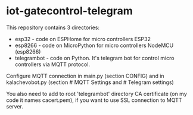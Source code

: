 # iot-gatecontrol-telegram

This repository contains 3 directories:
- esp32 - code on ESPHome for micro controllers ESP32
- esp8266 - code on MicroPython for micro controllers NodeMCU (esp8266)
- telegrambot - code on Python. It's telegram bot for control micro controllers via MQTT protocol.

Configure MQTT connection in main.py (section CONFIG) and in kalachevobot.py (section # MQTT Settings and # Telegram settings)

You also need to add to root 'telegrambot' directory CA certificate (on my code it names cacert.pem), if you want to use SSL connection to MQTT server.

